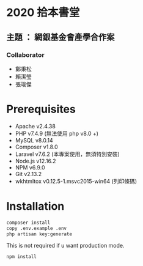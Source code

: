 2020 拾本書堂
====================
## 主題 ： **網銀基金會產學合作案**

### Collaborator
* 鄭秉松
* 賴潔瑩
* 張竣傑

# Prerequisites
* Apache        v2.4.38
* PHP           v7.4.9 (無法使用 php v8.0 +)
* MySQL         v8.0.14
* Composer      v1.8.0
* Laravel       v7.6.2 (本專案使用，無須特別安裝)
* Node.js       v12.16.2
* NPM           v6.9.0
* Git           v2.13.2
* wkhtmltox     v0.12.5-1.msvc2015-win64 (列印條碼)

# Installation 
```bash
composer install
copy .env.example .env
php artisan key:generate
```

This is not required if u want production mode. 
```bash
npm install
```